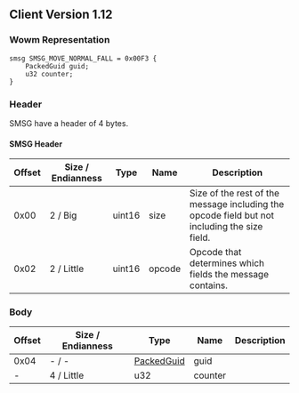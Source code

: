 ## Client Version 1.12

### Wowm Representation
```rust,ignore
smsg SMSG_MOVE_NORMAL_FALL = 0x00F3 {
    PackedGuid guid;
    u32 counter;
}
```
### Header
SMSG have a header of 4 bytes.

#### SMSG Header
| Offset | Size / Endianness | Type   | Name   | Description |
| ------ | ----------------- | ------ | ------ | ----------- |
| 0x00   | 2 / Big           | uint16 | size   | Size of the rest of the message including the opcode field but not including the size field.|
| 0x02   | 2 / Little        | uint16 | opcode | Opcode that determines which fields the message contains.|
### Body
| Offset | Size / Endianness | Type | Name | Description |
| ------ | ----------------- | ---- | ---- | ----------- |
| 0x04 | - / - | [PackedGuid](../spec/packed-guid.md) | guid |  |
| - | 4 / Little | u32 | counter |  |
